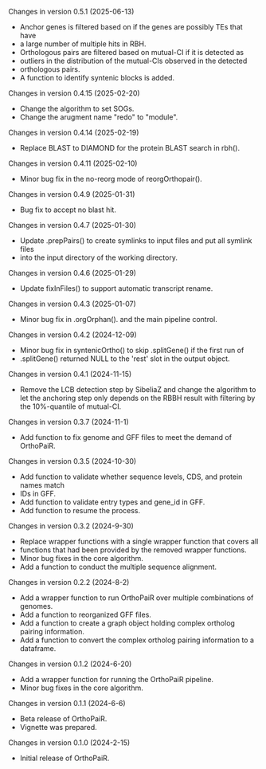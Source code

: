 Changes in version 0.5.1 (2025-06-13)
+ Anchor genes is filtered based on if the genes are possibly TEs that have 
+ a large number of multiple hits in RBH.
+ Orthologous pairs are filtered based on mutual-CI if it is detected as
+ outliers in the distribution of the mutual-CIs observed in the detected 
+ orthologous pairs.
+ A function to identify syntenic blocks is added.

Changes in version 0.4.15 (2025-02-20)
+ Change the algorithm to set SOGs.
+ Change the arugment name "redo" to "module".

Changes in version 0.4.14 (2025-02-19)
+ Replace BLAST to DIAMOND for the protein BLAST search in rbh().

Changes in version 0.4.11 (2025-02-10)
+ Minor bug fix in the no-reorg mode of reorgOrthopair().

Changes in version 0.4.9 (2025-01-31)
+ Bug fix to accept no blast hit.

Changes in version 0.4.7 (2025-01-30)
+ Update .prepPairs() to create symlinks to input files and put all symlink files
+ into the input directory of the working directory. 

Changes in version 0.4.6 (2025-01-29)
+ Update fixInFiles() to support automatic transcript rename. 

Changes in version 0.4.3 (2025-01-07)
+ Minor bug fix in .orgOrphan(). and the main pipeline control. 

Changes in version 0.4.2 (2024-12-09)
+ Minor bug fix in syntenicOrtho() to skip .splitGene() if the first run of 
+ .splitGene() returned NULL to the 'rest' slot in the output object.

Changes in version 0.4.1 (2024-11-15)
+ Remove the LCB detection step by SibeliaZ and change the algorithm to let the anchoring step only depends on the RBBH result with filtering by the 10%-quantile of mutual-CI.

Changes in version 0.3.7 (2024-11-1)
+ Add function to fix genome and GFF files to meet the demand of OrthoPaiR.

Changes in version 0.3.5 (2024-10-30)
+ Add function to validate whether sequence levels, CDS, and protein names match
+ IDs in GFF.
+ Add function to validate entry types and gene_id in GFF.
+ Add function to resume the process.

Changes in version 0.3.2 (2024-9-30)
+ Replace wrapper functions with a single wrapper function that covers all 
+ functions that had been provided by the removed wrapper functions.
+ Minor bug fixes in the core algorithm.
+ Add a function to conduct the multiple sequence alignment.

Changes in version 0.2.2 (2024-8-2)
+ Add a wrapper function to run OrthoPaiR over multiple combinations of genomes.
+ Add a function to reorganized GFF files.
+ Add a function to create a graph object holding complex ortholog pairing information.
+ Add a function to convert the complex ortholog pairing information to a dataframe.

Changes in version 0.1.2 (2024-6-20)
+ Add a wrapper function for running the OrthoPaiR pipeline.
+ Minor bug fixes in the core algorithm.

Changes in version 0.1.1 (2024-6-6)
+ Beta release of OrthoPaiR.
+ Vignette was prepared.

Changes in version 0.1.0 (2024-2-15)
+ Initial release of OrthoPaiR.